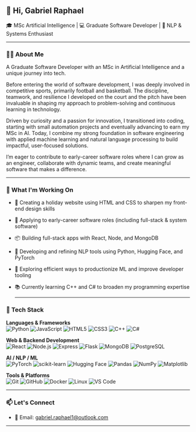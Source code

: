 ## 👋 Hi, Gabriel Raphael

🎓 MSc Artificial Intelligence | 💻 Graduate Software Developer | 🧠 NLP & Systems Enthusiast

---

### 👨‍💻 About Me

A Graduate Software Developer with an MSc in Artificial Intelligence and a unique journey into tech.

Before entering the world of software development, I was deeply involved in competitive sports, primarily football and basketball. The discipline, teamwork, and resilience I developed on the court and the pitch have been invaluable in shaping my approach to problem-solving and continuous learning in technology.

Driven by curiosity and a passion for innovation, I transitioned into coding, starting with small automation projects and eventually advancing to earn my MSc in AI. Today, I combine my strong foundation in software engineering with applied machine learning and natural language processing to build impactful, user-focused solutions.

I’m eager to contribute to early-career software roles where I can grow as an engineer, collaborate with dynamic teams, and create meaningful software that makes a difference. 

---

### 🚀 What I'm Working On 
- 🌴 Creating a holiday website using HTML and CSS to sharpen my front-end design skills
- 🔁 Applying to early-career software roles (including full-stack & system software)
- 📦 Building full-stack apps with React, Node, and MongoDB
- 🧠 Developing and refining NLP tools using Python, Hugging Face, and PyTorch
- 🧪 Exploring efficient ways to productionize ML and improve developer tooling
- 📚 Currently learning C++ and C# to broaden my programming expertise

  ---

### 🧰 Tech Stack

**Languages & Frameworks**  
![Python](https://img.shields.io/badge/-Python-333?style=flat&logo=python)
![JavaScript](https://img.shields.io/badge/-JavaScript-333?style=flat&logo=javascript)
![HTML5](https://img.shields.io/badge/-HTML5-333?style=flat&logo=html5)
![CSS3](https://img.shields.io/badge/-CSS3-333?style=flat&logo=css3)
![C++](https://img.shields.io/badge/-C++-333?style=flat&logo=cplusplus)
![C#](https://img.shields.io/badge/-C%23-333?style=flat&logo=csharp)

**Web & Backend Development**  
![React](https://img.shields.io/badge/-React-333?style=flat&logo=react)
![Node.js](https://img.shields.io/badge/-Node.js-333?style=flat&logo=node.js)
![Express](https://img.shields.io/badge/-Express-333?style=flat&logo=express)
![Flask](https://img.shields.io/badge/-Flask-333?style=flat&logo=flask)
![MongoDB](https://img.shields.io/badge/-MongoDB-333?style=flat&logo=mongodb)
![PostgreSQL](https://img.shields.io/badge/-PostgreSQL-333?style=flat&logo=postgresql)

**AI / NLP / ML**  
![PyTorch](https://img.shields.io/badge/-PyTorch-333?style=flat&logo=pytorch)
![scikit-learn](https://img.shields.io/badge/-scikit--learn-333?style=flat&logo=scikitlearn)
![Hugging Face](https://img.shields.io/badge/-Hugging%20Face-333?style=flat&logo=huggingface)
![Pandas](https://img.shields.io/badge/-Pandas-333?style=flat&logo=pandas)
![NumPy](https://img.shields.io/badge/-NumPy-333?style=flat&logo=numpy)
![Matplotlib](https://img.shields.io/badge/-Matplotlib-333?style=flat&logo=matplotlib)

**Tools & Platforms**  
![Git](https://img.shields.io/badge/-Git-333?style=flat&logo=git)
![GitHub](https://img.shields.io/badge/-GitHub-333?style=flat&logo=github)
![Docker](https://img.shields.io/badge/-Docker-333?style=flat&logo=docker)
![Linux](https://img.shields.io/badge/-Linux-333?style=flat&logo=linux)
![VS Code](https://img.shields.io/badge/-VS%20Code-333?style=flat&logo=visualstudiocode)

---

### 📫 Let's Connect

- 📧 Email: gabriel.raphael1@outlook.com

---
<!--
**GLRAPHAEL9/GLRAPHAEL9** is a ✨ _special_ ✨ repository because its `README.md` (this file) appears on your GitHub profile.

Here are some ideas to get you started:

- 🔭 I’m currently working on ...
- 🌱 I’m currently learning ...
- 👯 I’m looking to collaborate on ...
- 🤔 I’m looking for help with ...
- 💬 Ask me about ...
- 📫 How to reach me: ...
- 😄 Pronouns: ...
- ⚡ Fun fact: ...
-->

